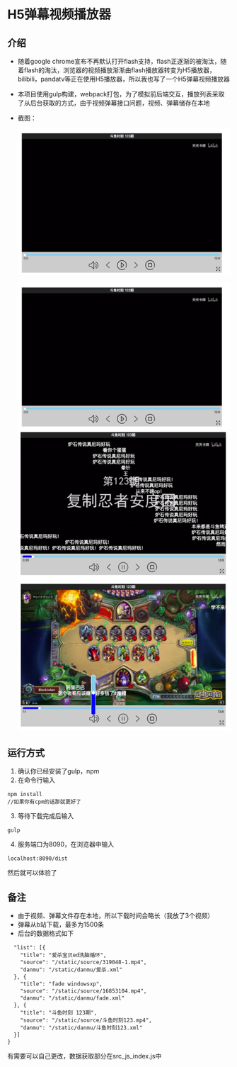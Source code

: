 # H5弹幕视频播放器
## 介绍
* 随着google chrome宣布不再默认打开flash支持，flash正逐渐的被淘汰，随着flash的淘汰，浏览器的视频播放渐渐由flash播放器转变为H5播放器，bilibili，pandatv等正在使用H5播放器，所以我也写了一个H5弹幕视频播放器
* 本项目使用gulp构建，webpack打包，为了模拟前后端交互，播放列表采取了从后台获取的方式，由于视频弹幕接口问题，视频、弹幕储存在本地
* 截图：  

  ![image](https://github.com/zhchy1996/videoPlayer/raw/master/static/0438E887-BFA8-40A8-B953-AE76499911DE.png)  

  ![image](https://github.com/zhchy1996/videoPlayer/raw/master/static/0438E887-BFA8-40A8-B953-AE76499911DE.png)  
  ![image](https://github.com/zhchy1996/videoPlayer/raw/master/static/79412F62-2C28-4D8C-999F-1A379418EEA6.png)  
  ![image](https://github.com/zhchy1996/videoPlayer/raw/master/static/C911EBA6-F8ED-4E85-A449-A16B3BB57B57.png)


## 运行方式
1. 确认你已经安装了gulp，npm
2. 在命令行输入
```
npm install
//如果你有cpm的话那就更好了
```
3. 等待下载完成后输入
```
gulp
```
4. 服务端口为8090，在浏览器中输入
```
localhost:8090/dist
```

然后就可以体验了
## 备注
* 由于视频、弹幕文件存在本地，所以下载时间会略长（我放了3个视频）
* 弹幕从b站下载，最多为1500条
* 后台的数据格式如下
```
  "list": [{
    "title": "爱杀宝贝ed洗脑循环",
    "source": "/static/source/319048-1.mp4",
    "danmu": "/static/danmu/爱杀.xml"
  }, {
    "title": "fade windowsxp",
    "source": "/static/source/16853104.mp4",
    "danmu": "/static/danmu/fade.xml"
  }, {
    "title": "斗鱼时刻 123期",
    "source": "/static/source/斗鱼时刻123.mp4",
    "danmu": "/static/danmu/斗鱼时刻123.xml"
  }]
}
```

有需要可以自己更改，数据获取部分在src_js_index.js中

